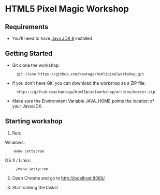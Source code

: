 # HTML5 Pixel Magic Workshop #

## Requirements ##

* You'll need to have [Java JDK 8](http://www.oracle.com/technetwork/java/javase/downloads/index.html) installed


## Getting Started ##

* Git clone the workshop:

        git clone https://github.com/kantega/html5pixelworkshop.git

* If you don't have Git, you can download the workshop as a ZIP file:

        https://github.com/kantega/html5pixelworkshop/archive/master.zip

* Make sure the Environment Variable JAVA_HOME points the location of your Java/JDK.

## Starting workshop ##


1. Run:

Windows:

        mvnw jetty:run

OS X / Linux:

        ./mvnw jetty:run

2. Open Chrome and go to [http://localhost:8080/](http://localhost:8080/).


3. Start solving the tasks!
